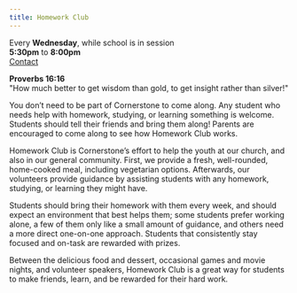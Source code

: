 ```yaml
---
title: Homework Club
---
```

Every **Wednesday**, while school is in session\
**5:30pm** to **8:00pm**\
[Contact](index.html)

**Proverbs 16:16** \
"How much better to get wisdom than gold, to get insight rather than silver!"

You don’t need to be part of Cornerstone to come along. Any student who needs help with homework, studying, or learning something is welcome. Students should tell their friends and bring them along! Parents are encouraged to come along to see how Homework Club works.

Homework Club is Cornerstone’s effort to help the youth at our church, and also in our general community. First, we provide a fresh, well-rounded, home-cooked meal, including vegetarian options. Afterwards, our volunteers provide guidance by assisting students with any homework, studying, or learning they might have.

Students should bring their homework with them every week, and should expect an environment that best helps them; some students prefer working alone, a few of them only like a small amount of guidance, and others need a more direct one-on-one approach. Students that consistently stay focused and on-task are rewarded with prizes.

Between the delicious food and dessert, occasional games and movie nights, and volunteer speakers, Homework Club is a great way for students to make friends, learn, and be rewarded for their hard work.
